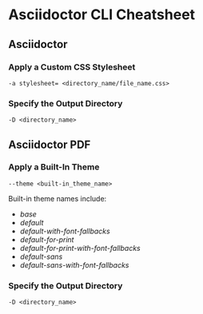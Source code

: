 # Asciidoctor CLI Cheatsheet

## Asciidoctor

### Apply a Custom CSS Stylesheet

    -a stylesheet= <directory_name/file_name.css>

### Specify the Output Directory

    -D <directory_name>

## Asciidoctor PDF

### Apply a Built-In Theme

    --theme <built-in_theme_name> 

Built-in theme names include:

* *base*
* *default*
* *default-with-font-fallbacks*
* *default-for-print*
* *default-for-print-with-font-fallbacks*
* *default-sans*
* *default-sans-with-font-fallbacks*

### Specify the Output Directory

    -D <directory_name>

